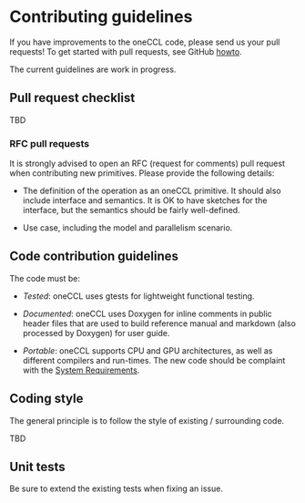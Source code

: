 # Contributing guidelines

If you have improvements to the oneCCL code, please send us your pull
requests! To get started with pull requests, see GitHub
[howto](https://help.github.com/en/articles/about-pull-requests).

The current guidelines are work in progress.

## Pull request checklist

TBD

### RFC pull requests

It is strongly advised to open an RFC (request for comments) pull request when contributing new
primitives. Please provide the following details:

* The definition of the operation as an oneCCL primitive. It should also include interface and semantics. It is OK to have sketches for the interface, but the semantics should be fairly well-defined.

* Use case, including the model and parallelism scenario.

## Code contribution guidelines

The code must be:

* *Tested*: oneCCL uses gtests for lightweight functional testing.

* *Documented*: oneCCL uses Doxygen for inline comments in public header
  files that are used to build reference manual and markdown (also processed by
  Doxygen) for user guide.

* *Portable*: oneCCL supports CPU and GPU
  architectures, as well as different compilers and run-times. The new code should be complaint
  with the [System Requirements](README.md#system-requirements).

## Coding style

The general principle is to follow the style of existing / surrounding code.

TBD

## Unit tests

Be sure to extend the existing tests when fixing an issue.
